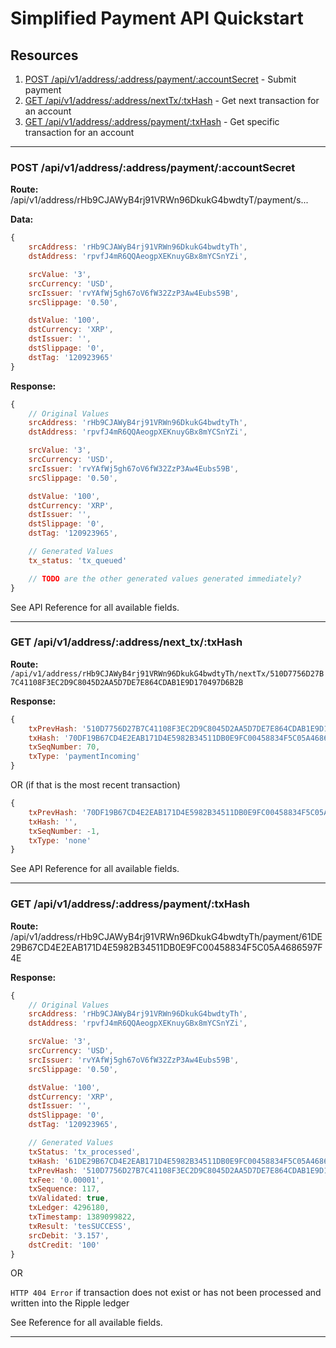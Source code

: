 # Simplified Payment API Quickstart

## Resources

1. [POST /api/v1/address/:address/payment/:accountSecret](API.md#post-apiv1addressaddresspaymentaccountsecret) - Submit payment
2. [GET /api/v1/address/:address/nextTx/:txHash](API.md#get-apiv1addressaddressnexttxtxhash) - Get next transaction for an account
3. [GET /api/v1/address/:address/payment/:txHash](API.md#get-apiv1addressaddresspaymenttxhash) - Get specific transaction for an account

-----------

### POST /api/v1/address/:address/payment/:accountSecret

__Route:__ /api/v1/address/rHb9CJAWyB4rj91VRWn96DkukG4bwdtyT/payment/s...

__Data:__
```js
{
	srcAddress: 'rHb9CJAWyB4rj91VRWn96DkukG4bwdtyTh',
	dstAddress: 'rpvfJ4mR6QQAeogpXEKnuyGBx8mYCSnYZi',

	srcValue: '3',
	srcCurrency: 'USD',
	srcIssuer: 'rvYAfWj5gh67oV6fW32ZzP3Aw4Eubs59B',
	srcSlippage: '0.50',

	dstValue: '100',
	dstCurrency: 'XRP',
	dstIssuer: '',
	dstSlippage: '0',
	dstTag: '120923965'
}
```

__Response:__

```js
{
	// Original Values
	srcAddress: 'rHb9CJAWyB4rj91VRWn96DkukG4bwdtyTh',
	dstAddress: 'rpvfJ4mR6QQAeogpXEKnuyGBx8mYCSnYZi',

	srcValue: '3',
	srcCurrency: 'USD',
	srcIssuer: 'rvYAfWj5gh67oV6fW32ZzP3Aw4Eubs59B',
	srcSlippage: '0.50',

	dstValue: '100',
	dstCurrency: 'XRP',
	dstIssuer: '',
	dstSlippage: '0',
	dstTag: '120923965',

	// Generated Values
	tx_status: 'tx_queued'

	// TODO are the other generated values generated immediately?
}

```

See API Reference for all available fields.

-----------

### GET /api/v1/address/:address/next_tx/:txHash


__Route:__ `/api/v1/address/rHb9CJAWyB4rj91VRWn96DkukG4bwdtyTh/nextTx/510D7756D27B7C41108F3EC2D9C8045D2AA5D7DE7E864CDAB1E9D170497D6B2B` 

__Response:__
```js
{
	txPrevHash: '510D7756D27B7C41108F3EC2D9C8045D2AA5D7DE7E864CDAB1E9D170497D6B2B',
	txHash: '70DF19B67CD4E2EAB171D4E5982B34511DB0E9FC00458834F5C05A4686597F4E'
	txSeqNumber: 70,
	txType: 'paymentIncoming'
}
```
OR (if that is the most recent transaction)
```js
{
	txPrevHash: '70DF19B67CD4E2EAB171D4E5982B34511DB0E9FC00458834F5C05A4686597F4E',
	txHash: '',
	txSeqNumber: -1,
	txType: 'none'
}
```

See API Reference for all available fields.

-----------

### GET /api/v1/address/:address/payment/:txHash

__Route:__ /api/v1/address/rHb9CJAWyB4rj91VRWn96DkukG4bwdtyTh/payment/61DE29B67CD4E2EAB171D4E5982B34511DB0E9FC00458834F5C05A4686597F4E

__Response:__

```js
{
	// Original Values
	srcAddress: 'rHb9CJAWyB4rj91VRWn96DkukG4bwdtyTh',
	dstAddress: 'rpvfJ4mR6QQAeogpXEKnuyGBx8mYCSnYZi',

	srcValue: '3',
	srcCurrency: 'USD',
	srcIssuer: 'rvYAfWj5gh67oV6fW32ZzP3Aw4Eubs59B',
	srcSlippage: '0.50',

	dstValue: '100',
	dstCurrency: 'XRP',
	dstIssuer: '',
	dstSlippage: '0',
	dstTag: '120923965',

	// Generated Values
	txStatus: 'tx_processed',
	txHash: '61DE29B67CD4E2EAB171D4E5982B34511DB0E9FC00458834F5C05A4686597F4E',
	txPrevHash: '510D7756D27B7C41108F3EC2D9C8045D2AA5D7DE7E864CDAB1E9D170497D6B2B',
	txFee: '0.00001',
	txSequence: 117,
	txValidated: true,
	txLedger: 4296180,
	txTimestamp: 1389099822,
	txResult: 'tesSUCCESS',
	srcDebit: '3.157',
	dstCredit: '100'
}
```
OR

`HTTP 404 Error` if transaction does not exist or has not been processed and written into the Ripple ledger

See Reference for all available fields.

-----------
